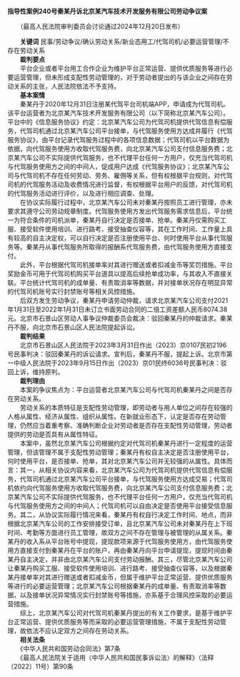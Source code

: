 **指导性案例240号****秦某丹诉北京某汽车技术开发服务有限公司****劳动争议案**

　　（最高人民法院审判委员会讨论通过2024年12月20日发布）

　　**关键词** 民事/劳动争议/确认劳动关系/新业态用工/代驾司机/必要运营管理/不存在劳动关系  
　　**裁判要点**  
　　平台企业或者平台用工合作企业为维护平台正常运营、提供优质服务等进行必要运营管理，但未形成支配性劳动管理的，对于劳动者提出的与该企业之间存在劳动关系的主张，人民法院依法不予支持。  
　　**基本案情**  
　　秦某丹于2020年12月31日注册某代驾平台司机端APP，申请成为代驾司机。该平台运营者为北京某汽车技术开发服务有限公司（以下简称北京某汽车公司）。平台中的《信息服务协议》约定：北京某汽车公司为代驾司机提供代驾信息有偿服务，代驾司机通过北京某汽车公司平台接单，与代驾服务使用方达成并履行《代驾服务协议》，由平台记录代驾服务过程中的各项信息数据；代驾司机以平台数据为依据，向代驾服务使用方收取代驾服务费，向北京某汽车公司支付信息服务费；北京某汽车公司不实际提供代驾服务，也不代理平台任何一方用户，仅充当代驾司机与代驾服务使用方之间的中间人，促成用户达成《代驾服务协议》；北京某汽车公司与代驾司机不存在任何劳动、劳务、雇佣等关系，但有权根据平台规则，对代驾司机的代驾服务活动及收费情况进行监督，有权根据平台用户的反馈，对代驾司机的代驾服务活动进行评价，以及进行相应调查、处理。  
　　在协议实际履行过程中，北京某汽车公司未对秦某丹按照员工进行管理，亦未要求其遵守公司劳动规章制度。代驾服务使用方发出代驾服务需求信息后，平台统一为符合条件的司机派单，秦某丹自行决定是否接单、抢单。秦某丹仅需购买工服、接受软件使用培训、进行路考、接受抽查仪容等，其在工作时间、工作量上具有较高的自主决定权，可以自行决定是否注册使用平台、何时使用平台从事代驾服务等。秦某丹从事代驾服务所取得的报酬系代驾服务费，由代驾服务使用方直接支付。  
　　此外，平台根据代驾司机接单率对其进行赠送或者扣减金币等奖罚措施。平台奖励金币可用于代驾司机购买平台道具以提高后续抢单成功率，与其收入不直接关联。平台统计代驾司机的成单量、有责取消率等数据，并对接单状况存在明显异常的代驾司机账号实行封禁账号等相关风控措施。  
　　后双方发生劳动争议，秦某丹申请劳动仲裁，请求北京某汽车公司支付2021年1月31日至2022年1月31日未订立书面劳动合同的二倍工资差额人民币8074.38元。北京市石景山区劳动人事争议仲裁委员会裁决：驳回秦某丹的仲裁请求。秦某丹不服，向北京市石景山区人民法院提起诉讼。  
　　**裁判结果**  
　　北京市石景山区人民法院于2023年3月31日作出（2023）京0107民初2196号民事判决：驳回秦某丹的诉讼请求。宣判后，秦某丹不服，提起上诉。北京市第一中级人民法院于2023年9月15日作出（2023）京01民终6036号民事判决：驳回上诉，维持原判。  
　　**裁判理由**  
　　本案的争议焦点为：平台运营者北京某汽车公司与代驾司机秦某丹之间是否存在劳动关系。  
　　劳动关系的本质特征是支配性劳动管理，即劳动者与用人单位之间存在较强的人格从属性、经济从属性、组织从属性。在新就业形态下，认定是否存在劳动管理，仍然应当着重考察、准确判断企业对劳动者是否存在支配性劳动管理，劳动者提供的劳动是否具有从属性特征。  
　　本案中，虽然北京某汽车公司根据约定对代驾司机秦某丹进行一定程度的运营管理，但该管理不属于支配性劳动管理；秦某丹有权自主决定是否注册使用平台，何时使用平台，是否接单、抢单，其对北京某汽车公司并无较强的从属性。具体而言：其一，从相关协议内容来看，北京某汽车公司为代驾司机提供代驾信息有偿服务，代驾司机通过北京某汽车公司平台接单，与代驾服务使用方达成交易；代驾司机依约向代驾服务使用方收取代驾服务费，向北京某汽车公司支付信息服务费；北京某汽车公司不实际提供代驾服务，也不代理平台任何一方用户，仅充当代驾司机与代驾服务使用方之间的中间人；代驾司机可以自由决定是否使用平台接受信息服务。其二，从协议实际履行情况来看，秦某丹有权自行决定工作时间、地点，而非根据北京某汽车公司的工作安排接受订单，且北京某汽车公司未对秦某丹在上下班时间、考勤等方面进行员工管理，故双方之间不存在管理与被管理的从属关系。秦某丹的收入系从平台账号中提现，提现款项来源于代驾服务使用方，由代驾服务使用方直接支付到秦某丹在平台的账户，再由秦某丹向平台申请提现，提现时间由秦某丹自主决定，并非由北京某汽车公司支付劳动报酬。其三，尽管北京某汽车公司让秦某丹购买工服、接受软件使用培训、进行路考、接受抽查仪容等，以及根据秦某丹接单率对其进行赠送或者扣减金币，但属于维护平台正常运营、提供优质服务等进行的必要运营管理；北京某汽车公司根据秦某丹的成单量、有责取消率等数据，以及接单状况异常情况实行封禁账号等措施，亦系基于合理风控采取的必要运营措施。  
　　综上，北京某汽车公司对代驾司机秦某丹提出的有关工作要求，是基于维护平台正常运营、提供优质服务等而采取的必要运营管理措施，不属于支配性劳动管理，故依法不应认定双方之间存在劳动关系。  
　　**相关法条**  
　　《中华人民共和国劳动合同法》第7条  
　　《最高人民法院关于适用〈中华人民共和国民事诉讼法〉的解释》（法释〔2022〕11号）第90条
